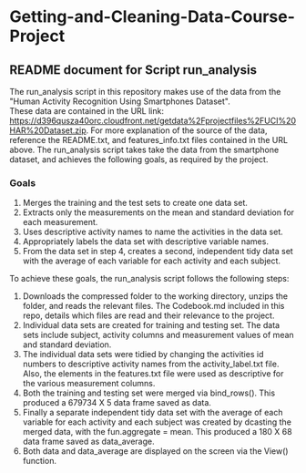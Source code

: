 # Getting-and-Cleaning-Data-Course-Project

## README document for Script run_analysis

The run_analysis script in this repository makes use of the data from the "Human Activity Recognition Using Smartphones Dataset".  
These data are contained in the URL link:
 https://d396qusza40orc.cloudfront.net/getdata%2Fprojectfiles%2FUCI%20HAR%20Dataset.zip.
For more explanation of the source of the data, reference the README.txt, and features_info.txt files contained in the URL above.
The run_analysis  script takes take the data from the smartphone dataset, and achieves the following goals, as required by the project.

### Goals
1.	Merges the training and the test sets to create one data set.
2.	Extracts only the measurements on the mean and standard deviation for each measurement.
3.	Uses descriptive activity names to name the activities in the data set.
4.	Appropriately labels the data set with descriptive variable names.
5.	From the data set in step 4, creates a second, independent tidy data set with the average of each variable for each activity and each subject.

To achieve these goals, the run_analysis script follows the following steps:
1.	Downloads the compressed folder to the working directory, unzips the folder, and reads the relevant files. The Codebook.md included in this repo, details which files are read and their relevance to the project.
2.	Individual data sets are created for training and testing set. The data sets include subject, activity columns and measurement values of mean and standard deviation.
3.	The individual data sets were tidied by changing the activities id numbers to descriptive activity names from the activity_label.txt file. Also, the elements in the features.txt file were used as descriptive for the various measurement columns.
4.	Both the training and testing set were merged via bind_rows(). This produced a 679734 X 5 data frame saved as data.
5.	Finally a separate independent tidy data set with the average of each variable for each activity and each subject was created by dcasting the merged data, with the fun.aggregate = mean. This produced a 180 X 68 data frame saved as data_average.
6.	Both data and data_average are displayed on the screen via the View() function.


